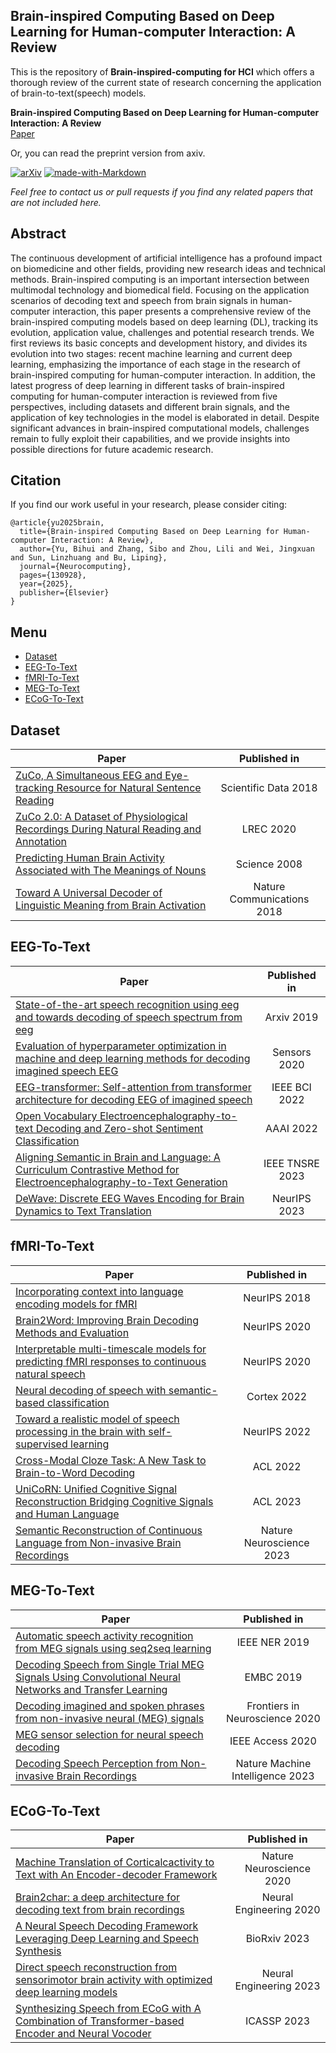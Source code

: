 ## Brain-inspired Computing Based on Deep Learning for Human-computer Interaction: A Review
This is the repository of **Brain-inspired-computing for HCI** which offers a thorough review of the current state of research concerning the application of brain-to-text(speech) models.

**Brain-inspired Computing Based on Deep Learning for Human-computer Interaction: A Review**  
[Paper](https://www.sciencedirect.com/science/article/abs/pii/S0925231225016005)


Or, you can read the preprint version from axiv.


[![arXiv](https://img.shields.io/badge/arXiv-2312.07213-b31b1b.svg)](http://arxiv.org/abs/2312.07213) 
[![made-with-Markdown](https://img.shields.io/badge/Made%20with-Markdown-1f425f.svg)](http://commonmark.org)


*Feel free to contact us or pull requests if you find any related papers that are not included here.*


## Abstract
The continuous development of artificial intelligence has a profound impact on biomedicine and other fields, providing new research ideas and technical methods. Brain-inspired computing is an important intersection between multimodal technology and biomedical field. Focusing on the application scenarios of decoding text and speech from brain signals in human-computer interaction, this paper presents a comprehensive review of the brain-inspired computing models based on deep learning (DL), tracking its evolution, application value, challenges and potential research trends. We first reviews its basic concepts and development history, and divides its evolution into two stages: recent machine learning and current deep learning, emphasizing the importance of each stage in the research of brain-inspired computing for human-computer interaction. In addition, the latest progress of deep learning in different tasks of brain-inspired computing for human-computer interaction is reviewed from five perspectives, including datasets and different brain signals, and the application of key technologies in the model is elaborated in detail. Despite significant advances in brain-inspired computational models, challenges remain to fully exploit their capabilities, and we provide insights into possible directions for future academic research.

## Citation
If you find our work useful in your research, please consider citing:
```
@article{yu2025brain,
  title={Brain-inspired Computing Based on Deep Learning for Human-computer Interaction: A Review},
  author={Yu, Bihui and Zhang, Sibo and Zhou, Lili and Wei, Jingxuan and Sun, Linzhuang and Bu, Liping},
  journal={Neurocomputing},
  pages={130928},
  year={2025},
  publisher={Elsevier}
}
```


## Menu
- [Dataset](#dataset)
- [EEG-To-Text](#eeg-to-text)
- [fMRI-To-Text](#fmri-to-text)
- [MEG-To-Text](#meg-to-text)
- [ECoG-To-Text](#ecog-to-text)
<!-- - [CogniVal](#cognival) -->


## Dataset
|Paper|Published in|
|---|:---:|
|[ZuCo, A Simultaneous EEG and Eye-tracking Resource for Natural Sentence Reading](http://arxiv.org/abs/1405.4053v2)|Scientific Data 2018|
|[ZuCo 2.0: A Dataset of Physiological Recordings During Natural Reading and Annotation](https://aclanthology.org/2020.lrec-1.18)|LREC 2020|
|[Predicting Human Brain Activity Associated with The Meanings of Nouns](https://www.science.org/doi/10.1126/science.1152876)|Science 2008|
|[Toward A Universal Decoder of Linguistic Meaning from Brain Activation](https://www.nature.com/articles/s41467-018-03068-4)|Nature Communications 2018|

## EEG-To-Text
|Paper|Published in|
|---|:---:|
|[State-of-the-art speech recognition using eeg and towards decoding of speech spectrum from eeg](https://arxiv.org/abs/1908.05743)|Arxiv 2019|
|[Evaluation of hyperparameter optimization in machine and deep learning methods for decoding imagined speech EEG](https://www.mdpi.com/1424-8220/20/16/4629)|Sensors 2020|
|[EEG-transformer: Self-attention from transformer architecture for decoding EEG of imagined speech](https://www.mdpi.com/1424-8220/20/16/4629)|IEEE BCI 2022|
|[Open Vocabulary Electroencephalography-to-text Decoding and Zero-shot Sentiment Classification](https://ojs.aaai.org/index.php/AAAI/article/view/20472)|AAAI 2022|
|[Aligning Semantic in Brain and Language: A Curriculum Contrastive Method for Electroencephalography-to-Text Generation](https://ieeexplore.ieee.org/document/10248031)|IEEE TNSRE 2023|
|[DeWave: Discrete EEG Waves Encoding for Brain Dynamics to Text Translation](https://arxiv.org/abs/2309.14030)|NeurIPS 2023|

## fMRI-To-Text
|Paper|Published in|
|---|:---:|
|[Incorporating context into language encoding models for fMRI](https://proceedings.neurips.cc/paper_files/paper/2018/hash/f471223d1a1614b58a7dc45c9d01df19-Abstract.html)|NeurIPS 2018|
|[Brain2Word: Improving Brain Decoding Methods and Evaluation](https://nips.cc/virtual/2020/20629)|NeurIPS 2020|
|[Interpretable multi-timescale models for predicting fMRI responses to continuous natural speech](https://proceedings.neurips.cc/paper/2020/hash/9e9a30b74c49d07d8150c8c83b1ccf07-Abstract.html)|NeurIPS 2020|
|[Neural decoding of speech with semantic-based classification](https://www.sciencedirect.com/science/article/pii/S0010945222001666)|Cortex 2022|
|[Toward a realistic model of speech processing in the brain with self-supervised learning](https://proceedings.neurips.cc/paper_files/paper/2022/hash/d81ecfc8fb18e833a3fa0a35d92532b8-Abstract-Conference.html)|NeurIPS 2022|
|[Cross-Modal Cloze Task: A New Task to Brain-to-Word Decoding](https://aclanthology.org/2022.findings-acl.54)|ACL 2022|
|[UniCoRN: Unified Cognitive Signal Reconstruction Bridging Cognitive Signals and Human Language](https://aclanthology.org/2023.acl-long.741/)|ACL 2023|
|[Semantic Reconstruction of Continuous Language from Non-invasive Brain Recordings](https://www.biorxiv.org/content/10.1101/2022.09.29.509744v1)|Nature Neuroscience 2023|

## MEG-To-Text
|Paper|Published in|
|---|:---:|
|[Automatic speech activity recognition from MEG signals using seq2seq learning](https://ieeexplore.ieee.org/abstract/document/8717186)|IEEE NER 2019|
|[Decoding Speech from Single Trial MEG Signals Using Convolutional Neural Networks and Transfer Learning](https://ieeexplore.ieee.org/document/8857874)|EMBC 2019|
|[Decoding imagined and spoken phrases from non-invasive neural (MEG) signals](https://www.frontiersin.org/journals/neuroscience/articles/10.3389/fnins.2020.00290/full)|Frontiers in Neuroscience 2020|
|[MEG sensor selection for neural speech decoding](https://ieeexplore.ieee.org/abstract/document/9214489)|IEEE Access 2020|
|[Decoding Speech Perception from Non-invasive Brain Recordings](https://www.nature.com/articles/s42256-023-00714-5)|Nature Machine Intelligence 2023|


## ECoG-To-Text
|Paper|Published in|
|---|:---:|
|[Machine Translation of Corticalcactivity to Text with An Encoder-decoder Framework](https://www.biorxiv.org/content/10.1101/708206v1)|Nature Neuroscience 2020|
|[Brain2char: a deep architecture for decoding text from brain recordings](https://iopscience.iop.org/article/10.1088/1741-2552/abc742/meta)|Neural Engineering 2020|
|[A Neural Speech Decoding Framework Leveraging Deep Learning and Speech Synthesis](https://www.biorxiv.org/content/10.1101/2023.09.16.558028v1.abstract)|BioRxiv 2023|
|[Direct speech reconstruction from sensorimotor brain activity with optimized deep learning models](https://iopscience.iop.org/article/10.1088/1741-2552/ace8be/meta)|Neural Engineering 2023|
|[Synthesizing Speech from ECoG with A Combination of Transformer-based Encoder and Neural Vocoder](https://ieeexplore.ieee.org/abstract/document/10097004)|ICASSP 2023|

<!-- ## CogniVal
|Paper|Published in|
|---|:---:|
|[CogniVal: A Framework for Cognitive Word Embedding Evaluation](https://www.biorxiv.org/content/10.1101/708206v1)|Nature Neuroscience 2020| -->

